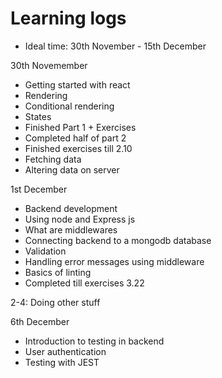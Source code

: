 # Learning logs

- Ideal time: 30th November - 15th December

30th Novemember

- Getting started with react
- Rendering
- Conditional rendering
- States
- Finished Part 1 + Exercises
- Completed half of part 2
- Finished exercises till 2.10
- Fetching data
- Altering data on server

1st December

- Backend development
- Using node and Express js
- What are middlewares
- Connecting backend to a mongodb database
- Validation
- Handling error messages using middleware
- Basics of linting
- Completed till exercises 3.22

2-4: Doing other stuff

6th December

- Introduction to testing in backend
- User authentication
- Testing with JEST
